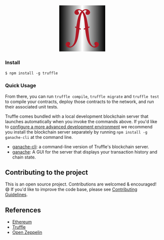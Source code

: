 <p align="center">
  <img src="https://github.com/fuguefoundation/dapp-nonprofit/blob/master/src/assets/images/logo_150.png">
</p>

### Install

```
$ npm install -g truffle
```

### Quick Usage

From there, you can run `truffle compile`, `truffle migrate` and `truffle test` to compile your contracts, deploy those contracts to the network, and run their associated unit tests.

Truffle comes bundled with a local development blockchain server that launches automatically when you invoke the commands  above. If you'd like to [configure a more advanced development environment](https://truffleframework.com/docs/advanced/configuration) we recommend you install the blockchain server separately by running `npm install -g ganache-cli` at the command line.

+  [ganache-cli](https://github.com/trufflesuite/ganache-cli): a command-line version of Truffle's blockchain server.
+  [ganache](https://truffleframework.com/ganache/): A GUI for the server that displays your transaction history and chain state.

## Contributing to the project

This is an open source project. Contributions are welcomed & encouraged! :smile: If you'd like to improve the code base, please see [Contributing Guidelines](CONTRIBUTE.md).

## References
* [Ethereum](https://ethereum.org/)
* [Truffle](http://truffleframework.com/docs/)
* [Open Zeppelin](https://docs.openzeppelin.com/openzeppelin/)
